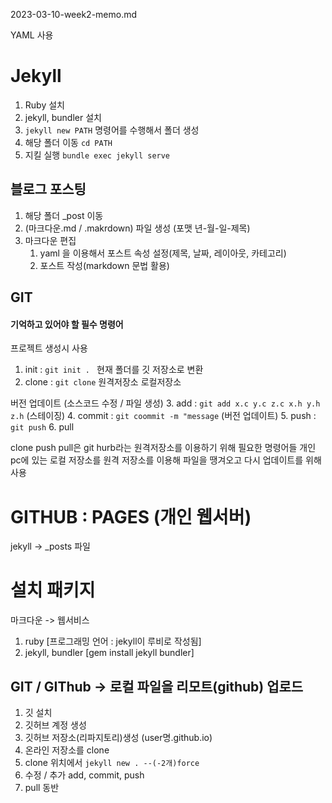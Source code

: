 2023-03-10-week2-memo.md

YAML 사용

# Jekyll
1. Ruby 설치
2. jekyll, bundler 설치
3. ```jekyll new PATH``` 명령어를 수행해서 폴더 생성
4. 해당  폴더 이동 ```cd PATH```
5. 지킬 실행 ```bundle exec jekyll serve```

## 블로그 포스팅
1. 해당 폴더 _post 이동
2. (마크다운.md / .makrdown) 파일 생성 (포맷 년-월-일-제목)
3. 마크다운 편집
	1) yaml 을 이용해서 포스트 속성 설정(제목, 날짜, 레이아웃, 카테고리)
	2) 포스트 작성(markdown 문법 활용)

## GIT
#### 기억하고 있어야 할 필수 명령어	

프로젝트 생성시 사용
1. init	:	```git init . ``` 현재 폴더를 깃 저장소로 변환
2. clone	:	```git clone``` 원격저장소 로컬저장소

버전 업데이트 (소스코드 수정 / 파일 생성)
3. add	:	```git add x.c y.c z.c x.h y.h z.h``` (스테이징)
4. commit	:	```git coommit -m "message``` (버전 업데이트)
5. push	:	```git push```
6. pull

clone push pull은 git hurb라는 원격저장소를 이용하기 위해 필요한 명령어들
개인 pc에 있는 로컬 저장소를 원격 저장소를 이용해 파일을 땡겨오고 다시 업데이트를
위해 사용

# GITHUB : PAGES (개인 웹서버)
jekyll -> _posts 파일

# 설치 패키지
마크다운 -> 웹서비스
1. ruby [프로그래밍 언어 : jekyll이 루비로 작성됨]
2. jekyll, bundler [gem install jekyll bundler]

## GIT / GIThub -> 로컬 파일을 리모트(github) 업로드
1. 깃 설치
2. 깃허브 계정 생성
3. 깃허브 저장소(리파지토리)생성 (user명.github.io)
4. 온라인 저장소를 clone
5. clone 위치에서 ```jekyll new . --(-2개)force```
6. 수정 / 추가 add, commit, push
7. pull 동반

